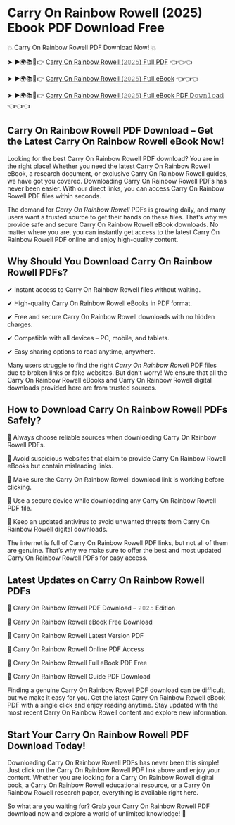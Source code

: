 # Carry On Rainbow Rowell (2025) Ebook PDF Download Free

💥 Carry On Rainbow Rowell PDF Download Now! 💥

➤ ►🌍📚📱👉 [Carry On Rainbow Rowell (𝟸𝟶𝟸𝟻) F𝚞ll PDF](https://getpdf.xyz/carry-on-rainbow-rowell) 👈👈👈


➤ ►🌍📚📱👉 [Carry On Rainbow Rowell (𝟸𝟶𝟸𝟻) F𝚞ll eBook](https://getpdf.xyz/carry-on-rainbow-rowell) 👈👈👈


➤ ►🌍📚📱👉 [Carry On Rainbow Rowell (𝟸𝟶𝟸𝟻) F𝚞ll eBook PDF D𝚘𝚠𝚗𝚕𝚘a𝚍](https://getpdf.xyz/carry-on-rainbow-rowell) 👈👈👈


## Carry On Rainbow Rowell PDF Download – Get the Latest Carry On Rainbow Rowell eBook Now!

Looking for the best Carry On Rainbow Rowell PDF download? You are in the right place! Whether you need the latest Carry On Rainbow Rowell eBook, a research document, or exclusive Carry On Rainbow Rowell guides, we have got you covered. Downloading Carry On Rainbow Rowell PDFs has never been easier. With our direct links, you can access Carry On Rainbow Rowell PDF files within seconds.

The demand for *Carry On Rainbow Rowell* PDFs is growing daily, and many users want a trusted source to get their hands on these files. That’s why we provide safe and secure Carry On Rainbow Rowell eBook downloads. No matter where you are, you can instantly get access to the latest Carry On Rainbow Rowell PDF online and enjoy high-quality content.

## Why Should You Download Carry On Rainbow Rowell PDFs?

✔ Instant access to Carry On Rainbow Rowell files without waiting.

✔ High-quality Carry On Rainbow Rowell eBooks in PDF format.

✔ Free and secure Carry On Rainbow Rowell downloads with no hidden charges.

✔ Compatible with all devices – PC, mobile, and tablets.

✔ Easy sharing options to read anytime, anywhere.

Many users struggle to find the right *Carry On Rainbow Rowell* PDF files due to broken links or fake websites. But don’t worry! We ensure that all the Carry On Rainbow Rowell eBooks and Carry On Rainbow Rowell digital downloads provided here are from trusted sources.

## How to Download Carry On Rainbow Rowell PDFs Safely?

📌 Always choose reliable sources when downloading Carry On Rainbow Rowell PDFs.

📌 Avoid suspicious websites that claim to provide Carry On Rainbow Rowell eBooks but contain misleading links.

📌 Make sure the Carry On Rainbow Rowell download link is working before clicking.

📌 Use a secure device while downloading any Carry On Rainbow Rowell PDF file.

📌 Keep an updated antivirus to avoid unwanted threats from Carry On Rainbow Rowell digital downloads.

The internet is full of Carry On Rainbow Rowell PDF links, but not all of them are genuine. That’s why we make sure to offer the best and most updated Carry On Rainbow Rowell PDFs for easy access.

## Latest Updates on Carry On Rainbow Rowell PDFs

🔹 Carry On Rainbow Rowell PDF Download – 𝟸𝟶𝟸𝟻 Edition

🔹 Carry On Rainbow Rowell eBook Free Download

🔹 Carry On Rainbow Rowell Latest Version PDF

🔹 Carry On Rainbow Rowell Online PDF Access

🔹 Carry On Rainbow Rowell Full eBook PDF Free

🔹 Carry On Rainbow Rowell Guide PDF Download

Finding a genuine Carry On Rainbow Rowell PDF download can be difficult, but we make it easy for you. Get the latest Carry On Rainbow Rowell eBook PDF with a single click and enjoy reading anytime. Stay updated with the most recent Carry On Rainbow Rowell content and explore new information.

## Start Your Carry On Rainbow Rowell PDF Download Today!

Downloading Carry On Rainbow Rowell PDFs has never been this simple! Just click on the Carry On Rainbow Rowell PDF link above and enjoy your content. Whether you are looking for a Carry On Rainbow Rowell digital book, a Carry On Rainbow Rowell educational resource, or a Carry On Rainbow Rowell research paper, everything is available right here.

So what are you waiting for? Grab your Carry On Rainbow Rowell PDF download now and explore a world of unlimited knowledge! 🚀